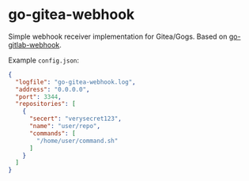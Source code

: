 # go-gitea-webhook

Simple webhook receiver implementation for Gitea/Gogs. Based on [go-gitlab-webhook](https://github.com/soupdiver/go-gitlab-webhook).

Example `config.json`:

```json
{
  "logfile": "go-gitea-webhook.log",
  "address": "0.0.0.0",
  "port": 3344,
  "repositories": [
    {
      "secert": "verysecret123",
      "name": "user/repo",
      "commands": [
        "/home/user/command.sh"
      ]
    }
  ]
}
```
